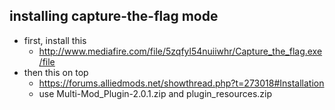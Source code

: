## installing capture-the-flag mode


- first, install this
    - http://www.mediafire.com/file/5zqfyl54nuiiwhr/Capture_the_flag.exe/file
- then this on top 
    - https://forums.alliedmods.net/showthread.php?t=273018#Installation
    - use Multi-Mod_Plugin-2.0.1.zip and plugin_resources.zip